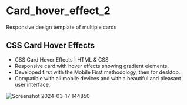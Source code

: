 # Card_hover_effect_2
Responsive design template of multiple cards

##  CSS Card Hover Effects

- CSS Card Hover Effects | HTML & CSS
- Responsive card with hover effects showing gradient elements.
- Developed first with the Mobile First methodology, then for desktop.
- Compatible with all mobile devices and with a beautiful and pleasant user interface.

![Screenshot 2024-03-17 144850](https://github.com/Fr0zneR/Card_hover_effect_2/assets/160403964/52daa33b-b123-404d-8d31-cc414df0706a)
